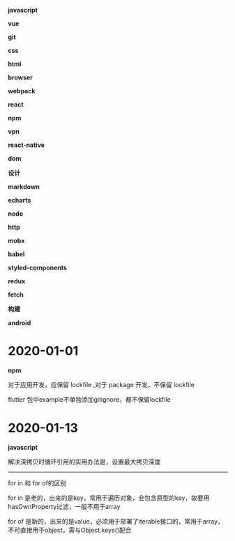 **javascript**

**vue**

**git**

**css**

**html**

**browser**

**webpack**

**react**

**npm**

**vpn**

**react-native**

**dom**

**设计**

**markdown**

**echarts**

**node**

**http**

**mobx**

**babel**

**styled-components**

**redux**

**fetch**

**构建**

**android**

# 2020-01-01

**npm**

对于应用开发，应保留 lockfile ,对于 package 开发，不保留 lockfile

flutter 包中example不单独添加gitignore，都不保留lockfile

# 2020-01-13

**javascript**

解决深拷贝时循环引用的实用办法是，设置最大拷贝深度

---

for in 和 for of的区别

for in 是老的，出来的是key，常用于遍历对象，会包含原型的key，故要用hasOwnProperty过滤，一般不用于array

for of 是新的，出来的是value，必须用于部署了iterable接口的，常用于array，不可直接用于object，需与Object.keys()配合